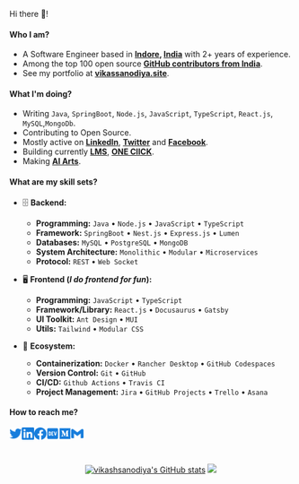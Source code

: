 Hi there 👋!

#### Who I am?

- A Software Engineer based in **[Indore](https://en.wikipedia.org/wiki/indore), [India](https://en.wikipedia.org/wiki/india)** with 2+ years of experience.
- Among the top 100 open source **[GitHub contributors from India](https://github.com/gayanvoice/top-github-users/blob/main/markdown/public_contributions/india.md)**.
- See my portfolio at **[vikassanodiya.site](https://www.vikassanodiya.site)**.

#### What I'm doing?

- Writing `Java`, `SpringBoot`, `Node.js`, `JavaScript`, `TypeScript`, `React.js`, `MySQL`,`MongoDb`.
- Contributing to Open Source.
- Mostly active on **[LinkedIn](https://www.linkedin.com/in/vikashsanodiya)**, **[Twitter](https://twitter.com/vikashsanodiya)** and **[Facebook](https://www.facebook.com/vikashsanodiya)**.
- Building currently **[LMS](https://github.com/vikashsanodiya)**, **[ONE ClICK](https://github.com/oneclick)**.
- Making **[AI Arts](https://www.flickr.com/photos/)**.

#### What are my skill sets?

- 🗄️ **Backend:**

  - **Programming:** `Java` • `Node.js` • `JavaScript` • `TypeScript`
  - **Framework:** `SpringBoot` • `Nest.js` • `Express.js` • `Lumen`
  - **Databases:** `MySQL` • `PostgreSQL` • `MongoDB` 
  - **System Architecture:** `Monolithic` • `Modular` • `Microservices`
  - **Protocol:** `REST` • `Web Socket`

- 🖥 **Frontend (_I do frontend for fun_):**

  - **Programming:** `JavaScript` • `TypeScript`
  - **Framework/Library:** `React.js` • `Docusaurus` • `Gatsby`
  - **UI Toolkit:** `Ant Design` • `MUI`
  - **Utils:** `Tailwind` • `Modular CSS`

- 🎡 **Ecosystem:**
  - **Containerization:** `Docker` • `Rancher Desktop` • `GitHub Codespaces`
  - **Version Control:** `Git` • `GitHub`
  - **CI/CD:** `Github Actions` • `Travis CI`
  - **Project Management:** `Jira` • `GitHub Projects` • `Trello` • `Asana`

#### How to reach me?

<a href="https://x.com/vikashsanodiya">
  <img align="left" alt="Twitter" width="22px" src="./assets/twitter.svg" />
</a>
<a href="https://www.linkedin.com/in/vikashsanodiya">
  <img align="left" alt="LinkedIn" width="22px" src="./assets/linkedin.svg" />
</a>
<a href="https://www.facebook.com/vikashsanodiya">
  <img align="left" alt="Facebook" width="22px" src="./assets/facebook.svg" />
</a>
<a href="https://dev.to/vikashsanodiya">
  <img align="left" alt="Dev" width="22px" src="./assets/dev.svg" />
</a>
<a href="https://medium.com/@vikashsanodiya">
  <img align="left" alt="Medium" width="22px" src="./assets/medium.svg" />
</a>
<a href="mailto:vikashsanodiyap@gmail.com">
  <img align="left" alt="Mail" width="22px" src="./assets/gmail.svg" />
</a>

<br/>
<br/>
<br/>

<p align="center">
<a href="http://www.github.com/vikashsanodiya"><img src="https://github-readme-stats.vercel.app/api?username=vikashsanodiya&show_icons=true&hide=&count_private=true&title_color=3382ed&text_color=ffffff&icon_color=3382ed&bg_color=1c1917&hide_border=true&show_icons=true" alt="vikashsanodiya's GitHub stats" /></a>
<a href="http://www.github.com/vikashsanodiya"><img src="https://github-readme-streak-stats.herokuapp.com/?user=vikashsanodiya&stroke=ffffff&background=1c1917&ring=0891b2&fire=0891b2&currStreakNum=ffffff&currStreakLabel=0891b2&sideNums=ffffff&sideLabels=ffffff&dates=ffffff&hide_border=true" /></a>
 </p>
